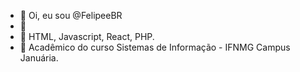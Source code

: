 - 👋 Oi, eu sou @FelipeeBR
- 👀 
- 🌱 HTML, Javascript, React, PHP.
- 📖 Acadêmico do curso Sistemas de Informação - IFNMG Campus Januária.

<!---
FelipeeBR/FelipeeBR is a ✨ special ✨ repository because its `README.md` (this file) appears on your GitHub profile.
You can click the Preview link to take a look at your changes.
--->
